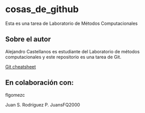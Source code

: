 # cosas_de_github
Esta es una tarea de Laboratorio de Métodos Computacionales

## Sobre el autor
Alejandro Castellanos es estudiante del Laboratorio de métodos computacionales y este repositorio es una tarea de Git.

[Git cheatsheet](https://github.com/adam-p/markdown-here/wiki/Markdown-Cheatsheet)


## En colaboración con: 
flgomezc

Juan S. Rodríguez P. JuansFQ2000
